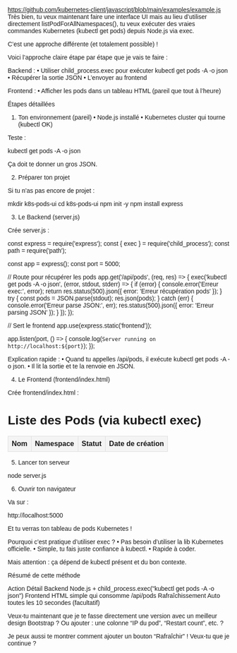 https://github.com/kubernetes-client/javascript/blob/main/examples/example.js
Très bien, tu veux maintenant faire une interface UI mais au lieu d’utiliser directement listPodForAllNamespaces(),
tu veux exécuter des vraies commandes Kubernetes (kubectl get pods) depuis Node.js via exec.

C’est une approche différente (et totalement possible) !

Voici l’approche claire étape par étape que je vais te faire :

Backend :
	•	Utiliser child_process.exec pour exécuter kubectl get pods -A -o json
	•	Récupérer la sortie JSON
	•	L’envoyer au frontend

Frontend :
	•	Afficher les pods dans un tableau HTML (pareil que tout à l’heure)

Étapes détaillées

1. Ton environnement (pareil)
	•	Node.js installé
	•	Kubernetes cluster qui tourne (kubectl OK)

Teste :

kubectl get pods -A -o json

Ça doit te donner un gros JSON.

2. Préparer ton projet

Si tu n’as pas encore de projet :

mkdir k8s-pods-ui
cd k8s-pods-ui
npm init -y
npm install express

3. Le Backend (server.js)

Crée server.js :

const express = require('express');
const { exec } = require('child_process');
const path = require('path');

const app = express();
const port = 5000;

// Route pour récupérer les pods
app.get('/api/pods', (req, res) => {
    exec('kubectl get pods -A -o json', (error, stdout, stderr) => {
        if (error) {
            console.error('Erreur exec:', error);
            return res.status(500).json({ error: 'Erreur récupération pods' });
        }
        try {
            const pods = JSON.parse(stdout);
            res.json(pods);
        } catch (err) {
            console.error('Erreur parse JSON:', err);
            res.status(500).json({ error: 'Erreur parsing JSON' });
        }
    });
});

// Sert le frontend
app.use(express.static('frontend'));

app.listen(port, () => {
    console.log(`Server running on http://localhost:${port}`);
});

Explication rapide :
	•	Quand tu appelles /api/pods, il exécute kubectl get pods -A -o json.
	•	Il lit la sortie et te la renvoie en JSON.

4. Le Frontend (frontend/index.html)

Crée frontend/index.html :

<!DOCTYPE html>
<html lang="fr">
<head>
    <meta charset="UTF-8">
    <title>Liste des Pods Kubernetes</title>
    <style>
        body {
            font-family: Arial, sans-serif;
            margin: 30px;
        }
        table {
            border-collapse: collapse;
            width: 100%;
        }
        th, td {
            border: 1px solid #ddd;
            padding: 8px;
        }
        th {
            background-color: #f4f4f4;
        }
    </style>
</head>
<body>

<h1>Liste des Pods (via kubectl exec)</h1>

<table id="podsTable">
    <thead>
        <tr>
            <th>Nom</th>
            <th>Namespace</th>
            <th>Statut</th>
            <th>Date de création</th>
        </tr>
    </thead>
    <tbody>
    </tbody>
</table>

<script>
async function fetchPods() {
    try {
        const response = await fetch('/api/pods');
        const data = await response.json();
        const tableBody = document.querySelector('#podsTable tbody');
        tableBody.innerHTML = '';

        if (data.items && Array.isArray(data.items)) {
            data.items.forEach(pod => {
                const row = document.createElement('tr');
                row.innerHTML = `
                    <td>${pod.metadata.name}</td>
                    <td>${pod.metadata.namespace}</td>
                    <td>${pod.status.phase}</td>
                    <td>${new Date(pod.metadata.creationTimestamp).toLocaleString()}</td>
                `;
                tableBody.appendChild(row);
            });
        } else {
            tableBody.innerHTML = '<tr><td colspan="4">Aucun pod trouvé.</td></tr>';
        }
    } catch (error) {
        console.error('Erreur lors de la récupération des pods:', error);
    }
}

// Charger au démarrage
fetchPods();

// Auto-refresh (optionnel)
setInterval(fetchPods, 10000);
</script>

</body>
</html>

5. Lancer ton serveur

node server.js

6. Ouvrir ton navigateur

Va sur :

http://localhost:5000

Et tu verras ton tableau de pods Kubernetes !

Pourquoi c’est pratique d’utiliser exec ?
	•	Pas besoin d’utiliser la lib Kubernetes officielle.
	•	Simple, tu fais juste confiance à kubectl.
	•	Rapide à coder.

Mais attention : ça dépend de kubectl présent et du bon contexte.

Résumé de cette méthode

Action	Détail
Backend	Node.js + child_process.exec("kubectl get pods -A -o json")
Frontend	HTML simple qui consomme /api/pods
Rafraîchissement	Auto toutes les 10 secondes (facultatif)

Veux-tu maintenant que je te fasse directement une version avec un meilleur design Bootstrap ?
Ou ajouter : une colonne “IP du pod”, “Restart count”, etc. ?

Je peux aussi te montrer comment ajouter un bouton “Rafraîchir” !
Veux-tu que je continue ?
